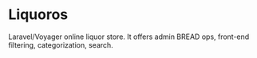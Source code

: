 # Liquoros
Laravel/Voyager online liquor store. It offers admin BREAD ops, front-end filtering, categorization, search.

